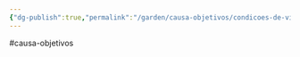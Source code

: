 ```yaml
---
{"dg-publish":true,"permalink":"/garden/causa-objetivos/condicoes-de-vida/"}
---
```


#causa-objetivos